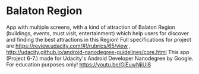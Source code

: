 # Balaton Region
App with multiple screens, with a kind of attraction of 
Balaton Region (buildings, events, must visit, entertainment) which help users for discover and
finding the best attractions in this Region! Full specifications for project are https://review.udacity.com/#!/rubrics/65/view , http://udacity.github.io/android-nanodegree-guidelines/core.html
This app (Project 6-7.) made for Udacity's Android Developer Nanodegree by Google. For education purposes only!
https://youtu.be/GiEuwNjiUI8
